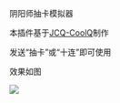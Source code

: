 阴阳师抽卡模拟器

本插件基于[JCQ-CoolQ](https://gitee.com/meowy/JCQ-CoolQ)制作

发送“抽卡”或“十连”即可使用

效果如图

![](https://github.com/Maooookai/YYSEmulator/raw/master/%E6%95%88%E6%9E%9C%E5%9B%BE.png)
